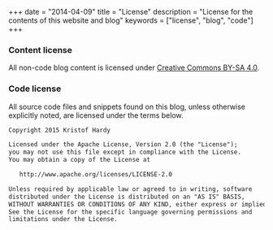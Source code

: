 +++
date = "2014-04-09"
title = "License"
description = "License for the contents of this website and blog"
keywords = ["license", "blog", "code"]
+++
### Content license

All non-code blog content is licensed under <a href="https://creativecommons.org/licenses/by-sa/4.0/" target="_blank">Creative Commons BY-SA 4.0</a>.

### Code license

All source code files and snippets found on this blog, unless otherwise explicitly noted, are licensed under the terms below.

``` html
Copyright 2015 Kristof Hardy

Licensed under the Apache License, Version 2.0 (the "License");
you may not use this file except in compliance with the License.
You may obtain a copy of the License at

   http://www.apache.org/licenses/LICENSE-2.0

Unless required by applicable law or agreed to in writing, software
distributed under the License is distributed on an "AS IS" BASIS,
WITHOUT WARRANTIES OR CONDITIONS OF ANY KIND, either express or implied.
See the License for the specific language governing permissions and
limitations under the License.
```
